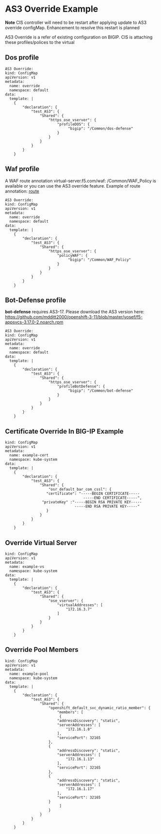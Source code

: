 # AS3 Override Example

**Note** CIS controller will need to be restart after applying update to AS3 override configMap. Enhancement to resolve this restart is planned

AS3 Override is a refer of existing configuration on BIGIP. CIS is attaching these profiles/polices to the virtual

## Dos profile

```
AS3 Override:
kind: ConfigMap
apiVersion: v1
metadata:
  name: override
  namespace: default
data:
  template: |
    {
        "declaration": {
            "test_AS3": {
                "Shared": {
                    "https_ose_vserver": {
                        "profileDOS": {
                             "bigip": "/Common/dos-defense"
                        }
                    }
                }
            }
        }
    }
```

## Waf profile

A WAF route annotation virtual-server.f5.com/waf: /Common/WAF_Policy is available or you can use the AS3 override feature. Example of route annotation: [route](https://github.com/mdditt2000/openshift-3-11/blob/master/examples/routes/f5-demo-app-route-waf.yaml)

```
AS3 Override:
kind: ConfigMap
apiVersion: v1
metadata:
  name: override
  namespace: default
data:
  template: |
    {
        "declaration": {
            "test_AS3": {
                "Shared": {
                    "https_ose_vserver": {
                        "policyWAF": {
                             "bigip": "/Common/WAF_Policy"
                        }
                    }
                }
            }
        }
    }
```

## Bot-Defense profile

**bot-defense** requires AS3-17. Please download the AS3 version here: https://github.com/mdditt2000/openshift-3-11/blob/master/yosef/f5-appsvcs-3.17.0-2.noarch.rpm
 
```
AS3 Override:
kind: ConfigMap
apiVersion: v1
metadata:
  name: override
  namespace: default
data:
  template: |
    {
        "declaration": {
            "test_AS3": {
                "Shared": {
                    "https_ose_vserver": {
                        "profileBotDefense": {
                             "bigip": "/Common/bot-defense"
                        }
                    }
                }
            }
        }
    }
```


## Certificate Override In BIG-IP Example

```
kind: ConfigMap
apiVersion: v1
metadata:
  name: example-cert
  namespace: kube-system
data:
  template: |
    {
        "declaration": {
            "test_AS3": {
                "Shared": {
                    "osr_default_bar_com_cssl": {
                   "certificate": "-----BEGIN CERTIFICATE-----
                                    -----END CERTIFICATE-----",
                 "privateKey" :"-----BEGIN RSA PRIVATE KEY-----
                                -----END RSA PRIVATE KEY-----"
                   }
                }
            }
        }
    }
```



## Override Virtual Server

```
kind: ConfigMap
apiVersion: v1
metadata:
  name: example-vs
  namespace: kube-system
data:
  template: |
    {
        "declaration": {
            "test_AS3": {
                "Shared": {
                    "ose_vserver": {
                        "virtualAddresses": [
                            "172.16.3.7"
                        ]
                    }
                }
            }
        }
    }
```


## Override Pool Members

```
kind: ConfigMap
apiVersion: v1
metadata:
  name: example-pool
  namespace: kube-system
data:
  template: |
    {
        "declaration": {
            "test_AS3": {
                "Shared": {
                    "openshift_default_svc_dynamic_ratio_member": {
                        "members": [
                         {
                        "addressDiscovery": "static",
                        "serverAddresses": [
                            "172.16.1.8"
                        ],
                        "servicePort": 32165
                    },
                    {
                        "addressDiscovery": "static",
                        "serverAddresses": [
                            "172.16.1.13"
                        ],
                        "servicePort": 32165
                    },
                    {
                        "addressDiscovery": "static",
                        "serverAddresses": [
                            "172.16.1.17"
                        ],
                        "servicePort": 32165
                    }
                         ]
                    }
                }
            }
        }
    }
```